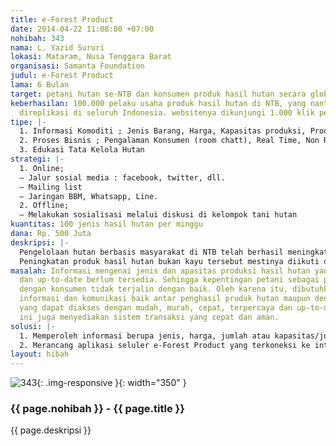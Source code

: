 ```yaml
---
title: e-Forest Product
date: 2014-04-22 11:08:00 +07:00
nohibah: 343
nama: L. Yazid Sururi
lokasi: Mataram, Nusa Tenggara Barat
organisasi: Samanta Foundation
judul: e-Forest Product
lama: 6 Bulan
target: petani hutan se-NTB dan konsumen produk hasil hutan secara global
keberhasilan: 100.000 pelaku usaha produk hasil hutan di NTB, yang nantinya dapat
  direplikasi di seluruh Indonesia. websitenya dikunjungi 1.000 klik per hari
tipe: |-
  1. Informasi Komoditi ; Jenis Barang, Harga, Kapasitas produksi, Produsen, Pembayaran
  2. Proses Bisnis ; Pengalaman Konsumen (room chatt), Real Time, Non Real Time, Networking, Persamaan Partisipatif.
  3. Edukasi Tata Kelola Hutan
strategi: |-
  1. Online;
  – Jalur sosial media : facebook, twitter, dll.
  – Mailing list
  – Jaringan BBM, Whatsapp, Line.
  2. Offline;
  – Melakukan sosialisasi melalui diskusi di kelompok tani hutan
kuantitas: 100 jenis hasil hutan per minggu
dana: Rp. 500 Juta
deskripsi: |-
  Pengelolaan hutan berbasis masyarakat di NTB telah berhasil meningkatkan fungsi ekologis kawasan hutan. Beberapa mata air yang dulu kering kini muncul kembali. Keanekaragaman hayati pun mulai meningkat. Tidak hanya itu, lebatnya hutan juga membawa keuntungan ekonomis bagi pemegang ijin kelola. Hasil hutan bukan kayu turut mendongkrak pendapatan petani. Tanpa harus menebang hutan, mereka dapat menikmati buah, biji atau daun produk hutan bernilai ekinomis tinggi. Kakao, kopi, kemiri, alpukat dan sirih beberapa di antaranya. Keuntungan ekonomis ini merupakan insentif kuat melestarikan hutan.
  Peningkatan produk hasil hutan bukan kayu tersebut mestinya diikuti dengan strategi pemasaran yang lebih mudah, murah, cepat serta dapat menjangkau wilayah yang luas. Sejak tahun 2012 lalu, para petani dan pengusaha hasil hutan membentuk Asosiasi Wirausaha Kehutanan Masyarakat Indonesia (AWKMI) di tingkat nasional. Asosiasi ini direplikasi di tingkat propinsi di seluruh Indonesia. Salah satu tujuan dibentuknya asosiasi ini adalah sebagai wadah pertukaan informasi terkait produk hutan dan mendorong usaha peningkatan kesejahteraan masyarakat pinggir hutan. Oleh sebab itu, AWKMI saat ini merancang portal database produk hutan: e-Forest Product. Media ini nantinya tidak hanya berfungsi sebagai e-comerce, tetapi juga sebagai wadah edukasi dalam usaha pelestarian hutan.
masalah: Informasi mengenai jenis dan apasitas produksi hasil hutan yang terpercaya
  dan up-to-date berlum tersedia. Sehingga kepentingan petani sebagai penghasil produk
  dengan konsumen tidak terjalin dengan baik. Oleh karena itu, dibutuhkan suatu sistem
  informasi dan komunikasi baik antar penghasil pruduk hutan maupun dengan konsumen
  yang dapat diakses dengan mudah, murah, cepat, terpercaya dan up-to-date. Portal
  ini juga menyediakan sistem transaksi yang cepat dan aman.
solusi: |-
  1. Memperoleh informasi berupa jenis, harga, jumlah atau kapasitas/jumlah produksi komoditi hutan di NTB (sebagai pilot project) Asosiasi Wirausaha Kehutanan Masyarakat Indonesia di NTB.
  2. Merancang aplikasi seluler e-Forest Product yang terkoneksi ke internet sehinga dapat diakses secara global.
layout: hibah
---
```


![343](/static/img/hibahcms/343.png){: .img-responsive }{: width="350" }

### {{ page.nohibah }} - {{ page.title }}

{{ page.deskripsi }}
